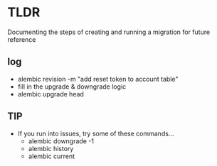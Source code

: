 # TLDR

Documenting the steps of creating and running a migration for future reference

## log

- alembic revision -m "add reset token to account table"
- fill in the upgrade & downgrade logic
- alembic upgrade head

## TIP

- If you run into issues, try some of these commands...
    - alembic downgrade -1
    - alembic history
    - alembic current